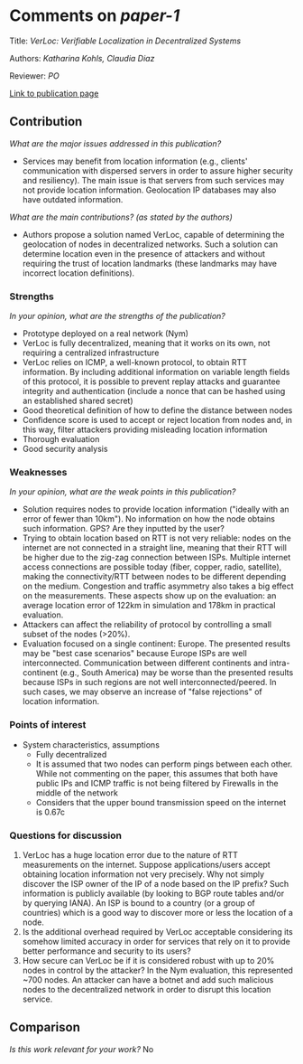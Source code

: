 # Comments on _paper-1_

Title: _VerLoc: Verifiable Localization in Decentralized Systems_

Authors: _Katharina Kohls, Claudia Diaz_

Reviewer: _PO_

[Link to publication page](https://www.usenix.org/system/files/sec22summer_kohls.pdf)

## Contribution

_What are the major issues addressed in this publication?_

- Services may benefit from location information (e.g., clients' communication with dispersed servers in order to assure higher security and resiliency). The main issue is that servers from such services may not provide location information. Geolocation IP databases may also have outdated information.


_What are the main contributions? (as stated by the authors)_

- Authors propose a solution named VerLoc, capable of determining the geolocation of nodes in decentralized networks. Such a solution can determine location even in the presence of attackers and without requiring the trust of location landmarks (these landmarks may have incorrect location definitions).


### Strengths

_In your opinion, what are the strengths of the publication?_

- Prototype deployed on a real network (Nym)
- VerLoc is fully decentralized, meaning that it works on its own, not requiring a centralized infrastructure
- VerLoc relies on ICMP, a well-known protocol, to obtain RTT information. By including additional information on variable length fields of this protocol, it is possible to prevent replay attacks and guarantee integrity and authentication (include a nonce that can be hashed using an established shared secret)
- Good theoretical definition of how to define the distance between nodes
- Confidence score is used to accept or reject location from nodes and, in this way, filter attackers providing misleading location information
- Thorough evaluation
- Good security analysis


### Weaknesses

_In your opinion, what are the weak points in this publication?_

- Solution requires nodes to provide location information ("ideally with an error of fewer than 10km"). No information on how the node obtains such information. GPS? Are they inputted by the user?
- Trying to obtain location based on RTT is not very reliable: nodes on the internet are not connected in a straight line, meaning that their RTT will be higher due to the zig-zag connection between ISPs. Multiple internet access connections are possible today (fiber, copper, radio, satellite), making the connectivity/RTT between nodes to be different depending on the medium. Congestion and traffic asymmetry also takes a big effect on the measurements. These aspects show up on the evaluation: an average location error of 122km in simulation and 178km in practical evaluation.
- Attackers can affect the reliability of protocol by controlling a small subset of the nodes (>20%).
- Evaluation focused on a single continent: Europe. The presented results may be "best case scenarios" because Europe ISPs are well interconnected. Communication between different continents and intra-continent (e.g., South America) may be worse than the presented results because ISPs in such regions are not well interconnected/peered. In such cases, we may observe an increase of "false rejections" of location information.

### Points of interest

- System characteristics, assumptions
    - Fully decentralized
    - It is assumed that two nodes can perform pings between each other. While not commenting on the paper, this assumes that both have public IPs and ICMP traffic is not being filtered by Firewalls in the middle of the network
    - Considers that the upper bound transmission speed on the internet is 0.67c

### Questions for discussion

1. VerLoc has a huge location error due to the nature of RTT measurements on the internet. Suppose applications/users accept obtaining location information not very precisely. Why not simply discover the ISP owner of the IP of a node based on the IP prefix? Such information is publicly available (by looking to BGP route tables and/or by querying IANA). An ISP is bound to a country (or a group of countries) which is a good way to discover more or less the location of a node.
2. Is the additional overhead required by VerLoc acceptable considering its somehow limited accuracy in order for services that rely on it to provide better performance and security to its users?
3. How secure can VerLoc be if it is considered robust with up to 20% nodes in control by the attacker? In the Nym evaluation, this represented ~700 nodes. An attacker can have a botnet and add such malicious nodes to the decentralized network in order to disrupt this location service.


## Comparison

_Is this work relevant for your work?_ No

